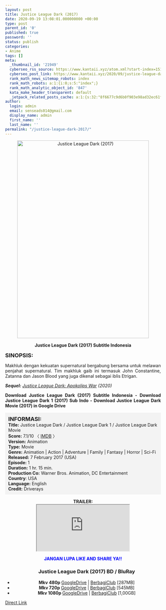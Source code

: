 ```yaml
---
layout: post
title: Justice League Dark (2017)
date: 2020-09-19 13:08:01.000000000 +00:00
type: post
parent_id: '0'
published: true
password: ''
status: publish
categories:
- Anime
tags: []
meta:
  _thumbnail_id: '21949'
  cyberseo_rss_source: https://www.kantaii.xyz/atom.xml?start-index=151&max-results=150
  cyberseo_post_link: https://www.kantaii.xyz/2020/09/justice-league-dark-2017.html
  rank_math_news_sitemap_robots: index
  rank_math_robots: a:1:{i:0;s:5:"index";}
  rank_math_analytic_object_id: '847'
  kata_make_header_transparent: default
  _jetpack_related_posts_cache: a:1:{s:32:"8f6677c9d6b0f903e98ad32ec61f8deb";a:2:{s:7:"expires";i:1657348456;s:7:"payload";a:0:{}}}
author:
  login: admin
  email: senseads014@gmail.com
  display_name: admin
  first_name: ''
  last_name: ''
permalink: "/justice-league-dark-2017/"
---
```

<div class="separator" style="clear: both; text-align: center;"><a href="https://1.bp.blogspot.com/-ScFGb8FHfFA/X1qokgjfYLI/AAAAAAAADFg/_J-quGf4z7otrNCsjz_e9wquLuYH-TADwCLcBGAsYHQ/s1600/Justice%2BLeague%2BDark%2B%25282017%2529.jpg" imageanchor="1" style="margin-left: 1em; margin-right: 1em;"><img alt="Justice League Dark (2017)" border="0" data-original-height="1500" data-original-width="1000" height="640" src="{{ site.baseurl }}/assets/2020/09/Justice%2BLeague%2BDark%2B%25282017%2529.jpg" title="Justice League Dark (2017)" width="426" /></a></div>
<p>
<div style="text-align: center;"><b>Justice League Dark (2017) Subtitle Indonesia</b></div>
<p><b><span style="font-size: large;">SINOPSIS:</span></b>
<div style="text-align: justify;">Makhluk dengan kekuatan supernatural bergabung bersama untuk melawan penjahat supernatural. Tim makhluk gaib ini termasuk John Constantine, Zatanna dan Jason Blood yang juga dikenal sebagai iblis Etrigan.</p>
<p><i><b>Sequel:</b> <a href="http://www.kantaii.web.id/2020/09/justice-league-dark-apokolips-war-2020.html" target="_blank" rel="noopener">Justice League Dark: Apokolips War</a> (2020)</i></p>
<p><b>Download Justice League Dark (2017) Subtitle Indonesia - Download Justice League Dark 1 (2017) Sub Indo - Download Justice League Dark Movie (2017) in Google Drive</b></div>
<p><a name="more"></a>
<div style="background-color: #f3f3f3; padding: 10px; text-align: left;"><b><span style="font-size: large;">INFORMASI:</span></b><br /><b>Title:</b> Justice League Dark / Justice League Dark 1 / Justice League Dark Movie<br /><b>Score:</b> 7.1/10 〈 <a href="https://www.imdb.com/title/tt2494376/?ref_=tt_trv_cnn" target="_blank" rel="noopener">IMDB</a> 〉<br /><b>Version:</b> Animation<br /><b>Type:</b> Movie<br /><b>Genre:</b> Animation | Action | Adventure | Family | Fantasy | Horror | Sci-Fi<br /><b>Released:</b> 7 February 2017 (USA)<br /><b>Episode:</b> 1<br /><b>Duration:</b> 1 hr. 15 min.<br /><b>Production Co:</b> Warner Bros. Animation, DC Entertainment<br /><b>Country</b>: USA<br /><b>Language:</b> English<br /><b>Credit:</b> Driverays</div>
<p>
<div style="text-align: center;"><b>TRAILER:</b></div>
<div style="text-align: center;"></div>
<div style="text-align: center;">
<div class="videoyoutube">
<div class="video-responsive"><iframe allowfullscreen="1" class="embedded-video-large" src="https://www.youtube.com/embed/NsBnnM2qjAo?rel=0"></iframe></div>
<p>
<div style="text-align: center;"><b><span style="color: blue;">JANGAN LUPA LIKE AND SHARE YA!!</span></b></div>
<div class="dl">
<ul />
<h3 style="text-align: center;">Justice League Dark (2017) BD / BluRay</h3>
<li style="text-align: center;"><b>Mkv 480p </b><a href="https://semawur.com/vaPgP0" target="_blank" rel="noopener">GoogleDrive</a> | <a href="https://apk.miuiku.com/f6C7zB" target="_blank" rel="noopener">BerbagiClub</a> [287MB]</li>
<li style="text-align: center;"><b>Mkv 720p </b><a href="https://semawur.com/6qGl" target="_blank" rel="noopener">GoogleDrive</a> | <a href="https://apk.miuiku.com/8PcfsG52Zs" target="_blank" rel="noopener">BerbagiClub</a> [545MB]</li>
<li style="text-align: center;"><b>Mkv 1080p </b><a href="https://semawur.com/vRVOTeZfRUx" target="_blank" rel="noopener">GoogleDrive</a> | <a href="https://apk.miuiku.com/KdFes" target="_blank" rel="noopener">BerbagiClub</a> [1,00GB]</li>
</div>
</div>
</div>
<link rel="stylesheet" href="https://cdnjs.cloudflare.com/ajax/libs/font-awesome/4.7.0/css/font-awesome.min.css" />
<div class="divbtn"> <a href="https://handymansurrender.com/fihup8buzv?key=94550f7ce39444073321dde3b8782f97" class="btn"><i class="fa fa-download"></i> Direct Link</a> </div>
